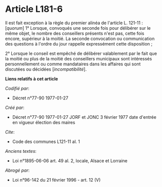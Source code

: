 # Article L181-6

Il est fait exception à la règle du premier alinéa de l'article L. 121-11 : [*quorum*]    1° Lorsque, convoqués une seconde
fois pour délibérer sur le même objet, le nombre des conseillers présents n'est pas, cette fois encore, supérieur à la
moitié. La seconde convocation ou communication des questions à l'ordre du jour rappelle expressément cette disposition ; 

2° Lorsque le conseil est empêché de délibérer valablement par le fait que la moitié ou plus de la moitié des conseillers
municipaux sont intéressés personnellement ou comme mandataires dans les affaires qui sont discutées ou décidées
[*incompatibilité*].

**Liens relatifs à cet article**

_Codifié par_:

  - Décret n°77-90 1977-01-27

_Créé par_:

  - Décret n°77-90 1977-01-27 JORF et JONC 3 février 1977 date d'entrée en vigueur élection des maires

_Cite_:

  - Code des communes L121-11 al. 1

_Anciens textes_:

  - Loi n°1895-06-06 art. 49 al. 2, locale, Alsace et Lorraine

_Abrogé par_:

  - Loi n°96-142 du 21 février 1996 - art. 12 (V)
